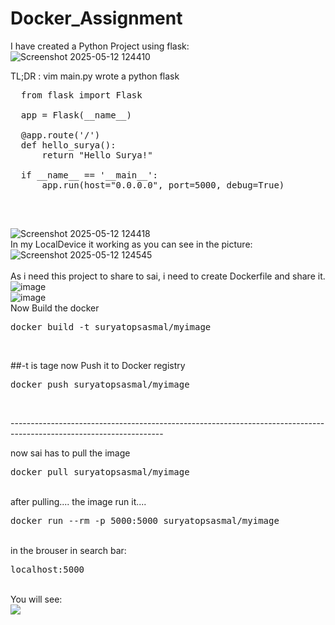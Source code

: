 # Docker_Assignment
I have created a Python Project using flask:</br>
![Screenshot 2025-05-12 124410](https://github.com/user-attachments/assets/c422de3b-558e-460e-86ae-c0a24af7588b)

TL;DR : vim main.py wrote a python flask</br>
<pre>
  from flask import Flask

  app = Flask(__name__)

  @app.route('/')
  def hello_surya():
      return "<h-1>Hello Surya!</h-1>"

  if __name__ == '__main__':
      app.run(host="0.0.0.0", port=5000, debug=True)

</pre></br>
![Screenshot 2025-05-12 124418](https://github.com/user-attachments/assets/82eda6f8-9de7-47ca-94dc-b9f1eb549809)</br>
In my LocalDevice it working as you can see in the picture:</br>
![Screenshot 2025-05-12 124545](https://github.com/user-attachments/assets/0bf469ab-4f43-4f14-951c-4391826650b5)</br>
</br>
As i need this project to share to sai, i need to create Dockerfile and share it.</br>
![image](https://github.com/user-attachments/assets/2f7925ce-53c9-4faa-9e7b-8b0684726d7e)
</br>
![image](https://github.com/user-attachments/assets/8e8c0ecd-bbe3-4f59-9c54-efb155ef3daf)
</br>
Now Build the docker</br>
<pre>docker build -t suryatopsasmal/myimage</pre></br>
##-t is tage</pre>
now Push it to Docker registry</br>
<pre>docker push suryatopsasmal/myimage</pre></br>
--------------------------------------------------------------------------------------------------------------------</br>

now sai has to pull the image</br>
<pre>docker pull suryatopsasmal/myimage</pre>
</br>
after pulling.... the image run it....
</br>
<pre>docker run --rm -p 5000:5000 suryatopsasmal/myimage</pre>
</br>
in the brouser in search bar:</br>
<pre>localhost:5000</pre>
</br>
You will see: </br>
<img src="https://github.com/user-attachments/assets/411bf842-28a3-4f46-bc30-4459ff003a7c">











